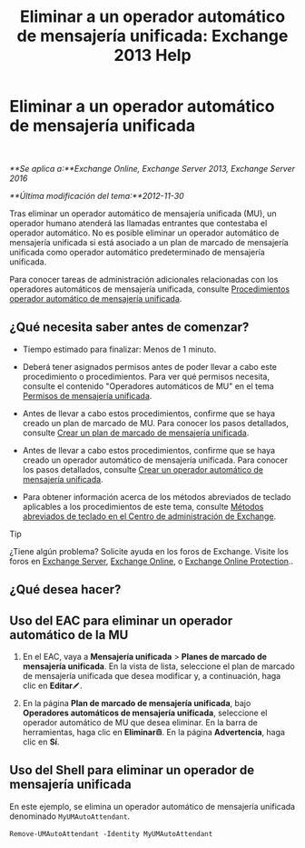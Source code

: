﻿---
title: 'Eliminar a un operador automático de mensajería unificada: Exchange 2013 Help'
TOCTitle: Eliminar a un operador automático de mensajería unificada
ms:assetid: 92846bbc-e6b9-45fc-8702-ef5c92eeb08f
ms:mtpsurl: https://technet.microsoft.com/es-es/library/Bb123780(v=EXCHG.150)
ms:contentKeyID: 49895783
ms.date: 05/22/2018
mtps_version: v=EXCHG.150
ms.translationtype: MT
---

# Eliminar a un operador automático de mensajería unificada

 

_**Se aplica a:**Exchange Online, Exchange Server 2013, Exchange Server 2016_

_**Última modificación del tema:**2012-11-30_

Tras eliminar un operador automático de mensajería unificada (MU), un operador humano atenderá las llamadas entrantes que contestaba el operador automático. No es posible eliminar un operador automático de mensajería unificada si está asociado a un plan de marcado de mensajería unificada como operador automático predeterminado de mensajería unificada.

Para conocer tareas de administración adicionales relacionadas con los operadores automáticos de mensajería unificada, consulte [Procedimientos operador automático de mensajería unificada](um-auto-attendant-procedures-exchange-2013-help.md).

## ¿Qué necesita saber antes de comenzar?

  - Tiempo estimado para finalizar: Menos de 1 minuto.

  - Deberá tener asignados permisos antes de poder llevar a cabo este procedimiento o procedimientos. Para ver qué permisos necesita, consulte el contenido "Operadores automáticos de MU" en el tema [Permisos de mensajería unificada](unified-messaging-permissions-exchange-2013-help.md).

  - Antes de llevar a cabo estos procedimientos, confirme que se haya creado un plan de marcado de MU. Para conocer los pasos detallados, consulte [Crear un plan de marcado de mensajería unificada](create-a-um-dial-plan-exchange-2013-help.md).

  - Antes de llevar a cabo estos procedimientos, confirme que se haya creado un operador automático de mensajería unificada. Para conocer los pasos detallados, consulte [Crear un operador automático de mensajería unificada](create-a-um-auto-attendant-exchange-2013-help.md).

  - Para obtener información acerca de los métodos abreviados de teclado aplicables a los procedimientos de este tema, consulte [Métodos abreviados de teclado en el Centro de administración de Exchange](keyboard-shortcuts-in-the-exchange-admin-center-exchange-online-protection-help.md).


> [!TIP]
> ¿Tiene algún problema? Solicite ayuda en los foros de Exchange. Visite los foros en <A href="https://go.microsoft.com/fwlink/p/?linkid=60612">Exchange Server</A>, <A href="https://go.microsoft.com/fwlink/p/?linkid=267542">Exchange Online</A>, o <A href="https://go.microsoft.com/fwlink/p/?linkid=285351">Exchange Online Protection</A>..



## ¿Qué desea hacer?

## Uso del EAC para eliminar un operador automático de la MU

1.  En el EAC, vaya a **Mensajería unificada** \> **Planes de marcado de mensajería unificada**. En la vista de lista, seleccione el plan de marcado de mensajería unificada que desea modificar y, a continuación, haga clic en **Editar**![Icono Editar](images/Bb124582.6f53ccb2-1f13-4c02-bea0-30690e6ea71d(EXCHG.150).gif "Icono Editar").

2.  En la página **Plan de marcado de mensajería unificada**, bajo **Operadores automáticos de mensajería unificada**, seleccione el operador automático de MU que desea eliminar. En la barra de herramientas, haga clic en **Eliminar**![Eliminar icono](images/Dd979797.14f639f6-61e8-4418-bbfb-0db14de9d2f5(EXCHG.150).gif "Eliminar icono"). En la página **Advertencia**, haga clic en **Sí**.

## Uso del Shell para eliminar un operador de mensajería unificada

En este ejemplo, se elimina un operador automático de mensajería unificada denominado `MyUMAutoAttendant`.

    Remove-UMAutoAttendant -Identity MyUMAutoAttendant

